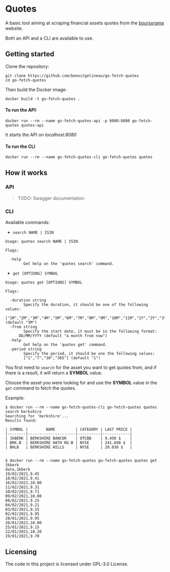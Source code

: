 # Quotes

A basic tool aiming at scraping financial assets quotes from the [boursorama](https://www.boursorama.com/bourse/) website.

Both an API and a CLI are available to use.

## Getting started

Clone the repository:

```shell
git clone https://github.com/benoitgelineau/go-fetch-quotes
cd go-fetch-quotes
```

Then build the Docker image:

```shell
docker build -t go-fetch-quotes .
```

#### To run the API:

```shell
docker run --rm --name go-fetch-quotes-api -p 8080:8080 go-fetch-quotes quotes-api
```

It starts the API on _localhost:8080_

#### To run the CLI

```shell
docker run --rm --name go-fetch-quotes-cli go-fetch-quotes quotes
```

## How it works

### API

> TODO: Swagger documentation

### CLI

Available commands:

- `search NAME | ISIN`

```text
Usage: quotes search NAME | ISIN

Flags:

  -help
    	Get help on the 'quotes search' command.
```

- `get [OPTIONS] SYMBOL`

```text
Usage: quotes get [OPTIONS] SYMBOL

Flags:

  -duration string
    	Specify the duration, it should be one of the following values:
    	["1M","2M","3M","4M","5M","6M","7M","8M","9M","10M","11M","1Y","2Y","3Y"] (default "3M")
  -from string
    	Specify the start date, it must be in the following format:
      DD/MM/YYYY (default "a month from now")
  -help
    	Get help on the 'quotes get' command.
  -period string
    	Specify the period, it should be one the following values:
    	["1","7","30","365"] (default "1")
```

You first need to `search` for the asset you want to get quotes from, and if there is a result, it will return a __SYMBOL__ value.

Choose the asset you were looking for and use the __SYMBOL__ value in the `get` command to fetch the quotes.

Example:

```shell
$ docker run --rm --name go-fetch-quotes-cli go-fetch-quotes quotes search berkshire
Searching for 'berkshire'...
Results found:

| SYMBOL |        NAME         | CATEGORY | LAST PRICE |
|--------|---------------------|----------|------------|
| 3kBERK | BERKSHIRE BANCOR    | OTCBB    | 9.450 $    |
| BRK.B  | BERKSHIRE HATH RG-B | NYSE     | 241.690 $  |
| BHLB   | BERKSHIRE HILLS     | NYSE     | 20.030 $   |


$ docker run --rm --name go-fetch-quotes go-fetch-quotes quotes get 3kberk      
date,3kberk
19/02/2021,9.45
18/02/2021,9.41
16/02/2021,10.00
11/02/2021,9.31
10/02/2021,9.71
09/02/2021,10.00
08/02/2021,9.25
04/02/2021,9.21
03/02/2021,9.15
02/02/2021,9.95
28/01/2021,9.95
26/01/2021,10.00
25/01/2021,9.15
22/01/2021,10.20
19/01/2021,9.70
```

## Licensing

The code in this project is licensed under GPL-3.0 License.

